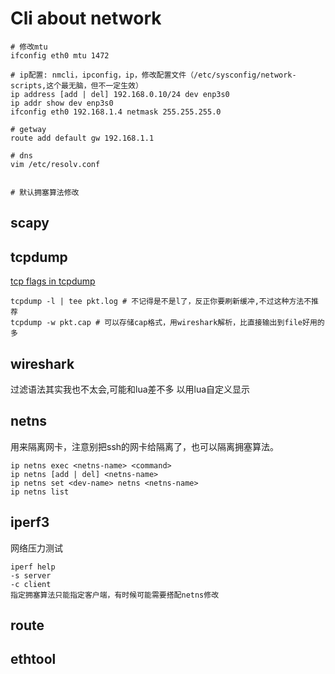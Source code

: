 # Cli about network 

```shell
# 修改mtu
ifconfig eth0 mtu 1472

# ip配置: nmcli，ipconfig，ip，修改配置文件（/etc/sysconfig/network-scripts,这个最无脑，但不一定生效）
ip address [add | del] 192.168.0.10/24 dev enp3s0
ip addr show dev enp3s0
ifconfig eth0 192.168.1.4 netmask 255.255.255.0

# getway
route add default gw 192.168.1.1

# dns
vim /etc/resolv.conf


# 默认拥塞算法修改

```

## scapy


## tcpdump

[tcp flags in tcpdump](https://gist.github.com/tuxfight3r/9ac030cb0d707bb446c7)

```shell
tcpdump -l | tee pkt.log # 不记得是不是l了，反正你要刷新缓冲,不过这种方法不推荐
tcpdump -w pkt.cap # 可以存储cap格式，用wireshark解析，比直接输出到file好用的多
```

## wireshark
过滤语法其实我也不太会,可能和lua差不多
以用lua自定义显示

## netns

用来隔离网卡，注意别把ssh的网卡给隔离了，也可以隔离拥塞算法。

```shell
ip netns exec <netns-name> <command>
ip netns [add | del] <netns-name>
ip netns set <dev-name> netns <netns-name>
ip netns list
```

## iperf3

网络压力测试

```shell
iperf help
-s server
-c client
指定拥塞算法只能指定客户端，有时候可能需要搭配netns修改
```

## route

## ethtool


